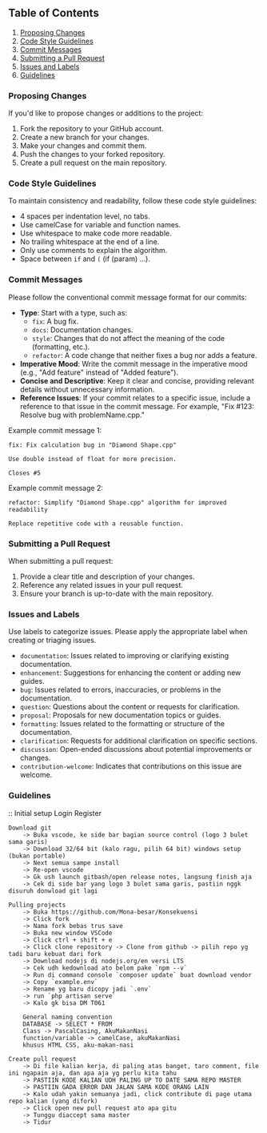 ## Table of Contents
1. [Proposing Changes](#proposing-changes)
2. [Code Style Guidelines](#code-style-guidelines)
3. [Commit Messages](#commit-messages)
4. [Submitting a Pull Request](#submitting-a-pull-request)
5. [Issues and Labels](#issues-and-labels)
6. [Guidelines](#guidelines)

### Proposing Changes
If you'd like to propose changes or additions to the project:

1. Fork the repository to your GitHub account.
2. Create a new branch for your changes.
3. Make your changes and commit them.
4. Push the changes to your forked repository.
5. Create a pull request on the main repository.

### Code Style Guidelines
To maintain consistency and readability, follow these code style guidelines:

- 4 spaces per indentation level, no tabs.
- Use camelCase for variable and function names. 
- Use whitespace to make code more readable.
- No trailing whitespace at the end of a line.
- Only use comments to explain the algorithm.
- Space between `if` and `(` (if (param) ...).

### Commit Messages
Please follow the conventional commit message format for our commits:

- **Type**: Start with a type, such as:
    - `fix`:  A bug fix.
    - `docs`: Documentation changes.
    - `style`: Changes that do not affect the meaning of the code (formatting, etc.).
    - `refactor`: A code change that neither fixes a bug nor adds a feature.
- **Imperative Mood**: Write the commit message in the imperative mood (e.g., "Add feature" instead of "Added feature").
- **Concise and Descriptive**: Keep it clear and concise, providing relevant details without unnecessary information.
- **Reference Issues**: If your commit relates to a specific issue, include a reference to that issue in the commit message. For example, "Fix #123: Resolve bug with problemName.cpp."

Example commit message 1:
```
fix: Fix calculation bug in "Diamond Shape.cpp"

Use double instead of float for more precision.

Closes #5
```

Example commit message 2:
```
refactor: Simplify "Diamond Shape.cpp" algorithm for improved readability

Replace repetitive code with a reusable function.
```

### Submitting a Pull Request
When submitting a pull request:

1. Provide a clear title and description of your changes.
2. Reference any related issues in your pull request.
3. Ensure your branch is up-to-date with the main repository.

### Issues and Labels
Use labels to categorize issues. Please apply the appropriate label when creating or triaging issues.

- `documentation`: Issues related to improving or clarifying existing documentation.
- `enhancement`: Suggestions for enhancing the content or adding new guides.
- `bug`: Issues related to errors, inaccuracies, or problems in the documentation.
- `question`: Questions about the content or requests for clarification.
- `proposal`: Proposals for new documentation topics or guides.
- `formatting`: Issues related to the formatting or structure of the documentation.
- `clarification`: Requests for additional clarification on specific sections.
- `discussion`: Open-ended discussions about potential improvements or changes.
- `contribution-welcome`: Indicates that contributions on this issue are welcome.

### Guidelines
:: Initial setup
	Login Register

	Download git
		-> Buka vscode, ke side bar bagian source control (logo 3 bulet sama garis)
		-> Download 32/64 bit (kalo ragu, pilih 64 bit) windows setup (bukan portable)
		-> Next semua sampe install
		-> Re-open vscode
		-> Gk ush launch gitbash/open release notes, langsung finish aja
		-> Cek di side bar yang logo 3 bulet sama garis, pastiin nggk disuruh donwload git lagi

	Pulling projects
		-> Buka https://github.com/Mona-besar/Konsekuensi
		-> Click fork
		-> Nama fork bebas trus save
		-> Buka new window VSCode
		-> Click ctrl + shift + e
		-> Click clone repository -> Clone from github -> pilih repo yg tadi baru kebuat dari fork
		-> Download nodejs di nodejs.org/en versi LTS
		-> Cek udh kedownload ato belom pake `npm --v`
		-> Run di command console `composer update` buat download vendor
		-> Copy `example.env`
		-> Rename yg baru dicopy jadi `.env`
		-> run `php artisan serve`
		-> Kalo gk bisa DM T061
	
		General naming convention
		DATABASE -> SELECT * FROM
		Class -> PascalCasing, AkuMakanNasi
		function/variable -> camelCase, akuMakanNasi
		khusus HTML CSS, aku-makan-nasi

	Create pull request
		-> Di file kalian kerja, di paling atas banget, taro comment, file ini ngapain aja, dan apa aja yg perlu kita tahu
		-> PASTIIN KODE KALIAN UDH PALING UP TO DATE SAMA REPO MASTER
		-> PASTIIN GADA ERROR DAN JALAN SAMA KODE ORANG LAIN
		-> Kalo udah yakin semuanya jadi, click contribute di page utama repo kalian (yang difork)
		-> Click open new pull request ato apa gitu
		-> Tunggu diaccept sama master
		-> Tidur
